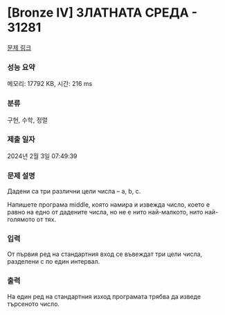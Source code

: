 # [Bronze IV] ЗЛАТНАТА СРЕДА - 31281 

[문제 링크](https://www.acmicpc.net/problem/31281) 

### 성능 요약

메모리: 17792 KB, 시간: 216 ms

### 분류

구현, 수학, 정렬

### 제출 일자

2024년 2월 3일 07:49:39

### 문제 설명

<p>Дадени са три различни цели числа – a, b, c.</p>

<p>Напишете програма middle, която намира и извежда число, което е равно на едно от дадените числа, но не е нито най-малкото, нито най-голямото от тях.</p>

### 입력 

 <p>От първия ред на стандартния вход се въвеждат три цели числа, разделени с по един интервал.</p>

### 출력 

 <p>На един ред на стандартния изход програмата трябва да изведе търсеното число.</p>

